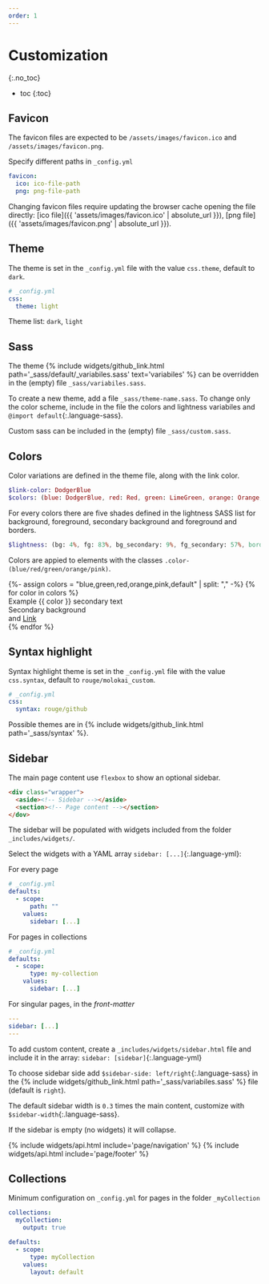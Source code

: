 ```yaml
---
order: 1
---
```


# Customization
{:.no_toc}

* toc
{:toc}

## Favicon

The favicon files are expected to be `/assets/images/favicon.ico` and `/assets/images/favicon.png`.

Specify different paths in `_config.yml`
```yml
favicon:
  ico: ico-file-path
  png: png-file-path
```

Changing favicon files require updating the browser cache opening the file directly: [ico file]({{ 'assets/images/favicon.ico' | absolute_url }}), [png file]({{ 'assets/images/favicon.png' | absolute_url }}).

## Theme

The theme is set in the `_config.yml` file with the value `css.theme`, default to `dark`.

```yml
# _config.yml
css:
  theme: light
```

Theme list: `dark`, `light`

## Sass

The theme {% include widgets/github_link.html path='_sass/default/_variabiles.sass' text='variabiles' %} can be overridden in the (empty) file `_sass/variabiles.sass`.  

To create a new theme, add a file `_sass/theme-name.sass`. To change only the color scheme, include in the file the colors and lightness variabiles and `@import default`{:.language-sass}.

Custom sass can be included in the (empty) file `_sass/custom.sass`.

## Colors

Color variations are defined in the theme file, along with the link color.
```sass
$link-color: DodgerBlue
$colors: (blue: DodgerBlue, red: Red, green: LimeGreen, orange: Orange, pink: Fuchsia)
```
For every colors there are five shades defined in the lightness SASS list for background, foreground, secondary background and foreground and borders.
```sass
$lightness: (bg: 4%, fg: 83%, bg_secondary: 9%, fg_secondary: 57%, border: 21%)
```

Colors are appied to elements with the classes `.color-(blue/red/green/orange/pink)`.
<div class="grid">
{%- assign colors = "blue,green,red,orange,pink,default" | split: "," -%}
{% for color in colors %}
<div class="p-around rounded color-{{ color }}">
Example {{ color }} <span class="fg-secondary">secondary text</span>
<div class="p-around mvh bg-secondary rounded">Secondary background</div>
and <a href="#">Link</a>
</div>
{% endfor %}
</div>

## Syntax highlight

Syntax highlight theme is set in the `_config.yml` file with the value `css.syntax`, default to `rouge/molokai_custom`.

```yml
# _config.yml
css:
  syntax: rouge/github
```

Possible themes are in {% include widgets/github_link.html path='_sass/syntax' %}. 

## Sidebar

The main page content use `flexbox` to show an optional sidebar.

```html
<div class="wrapper">
  <aside><!-- Sidebar --></aside>
  <section><!-- Page content --></section>
</dov>
```

The sidebar will be populated with widgets included from the folder `_includes/widgets/`.

Select the widgets with a YAML array `sidebar: [...]`{:.language-yml}:

<div class="grid">
<div markdown="1">
For every page

```yml
# _config.yml
defaults:
  - scope:
      path: ""
    values:
      sidebar: [...]
```
</div>
<div markdown="1">
For pages in collections

```yml
# _config.yml
defaults:
  - scope:
      type: my-collection
    values:
      sidebar: [...]
```
</div>
</div>

For singular pages, in the _front-matter_

```yml
---
sidebar: [...]
---
```

To add custom content, create a `_includes/widgets/sidebar.html` file and include it in the array: `sidebar: [sidebar]`{:.language-yml}

To choose sidebar side add `$sidebar-side: left/right`{:.language-sass} in the {% include widgets/github_link.html path='_sass/variabiles.sass' %} file (default is `right`).

The default sidebar width is `0.3` times the main content, customize with `$sidebar-width`{:.language-sass}.

If the sidebar is empty (no widgets) it will collapse.

{% include widgets/api.html include='page/navigation' %}
{% include widgets/api.html include='page/footer' %}

## Collections

Minimum configuration on `_config.yml` for pages in the folder `_myCollection`

```yml
collections:
  myCollection:
    output: true

defaults:
  - scope:
      type: myCollection
    values:
      layout: default
```